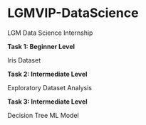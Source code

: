 # LGMVIP-DataScience
LGM Data Science Internship

**Task 1: Beginner Level**

   Iris Dataset

**Task 2: Intermediate Level**

   Exploratory Dataset Analysis 

**Task 3: Intermediate Level**
   
   Decision Tree ML Model
